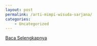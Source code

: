 ```yaml
---
layout: post
permalink: /arti-mimpi-wisuda-sarjana/
categories:
    - Uncategorized
---
```


[Baca Selengkapnya](/09)